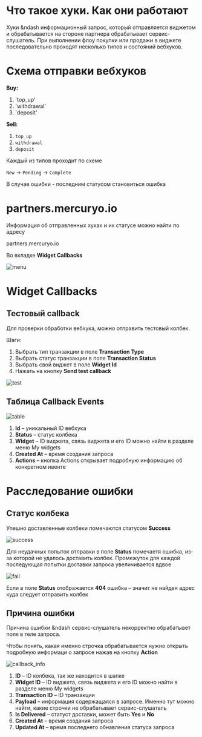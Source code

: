 # Что такое хуки. Как они работают
Хуки &ndash информационный запрос, который отправляется виджетом и обрабатывается на стороне партнера обрабатывает сервис-слушатель. При выполнении флоу покупки или продажи в виджете последовательно проходят несколько типов и состояний вебхуков.

# Схема отправки вебхуков

**Buy:**

1. `top_up' 
2. `withdrawal'
3. `deposit'

**Sell:**

1. `top_up`
2. `withdrawal`
3. `deposit`

Каждый из типов проходит по схеме

`New` -> `Pending` -> `Complete`

В случае ошибки - последним статусом становиться ошибка

# partners.mercuryo.io

Информация об отправленных хуках и их статусе можно найти по адресу

partners.mercuryo.io

Во вкладке **Widget Callbacks**

![menu](menu_img)

# Widget Callbacks
## Тестовый callback

Для проверки обработки вебхука, можно отправить тестовый колбек.

Шаги:
1. Выбрать тип транзакции в поле **Transaction Type**
2. Выбрать статус транзакции в поле **Transaction Status**
3. Выбрать свой виджет в поле **Widget Id**
4. Нажать на кнопку **Send test callback**

![test](test_img)

## Таблица Callback Events

![table](table_img)

1. **Id** &ndash; уникальный ID вебхука
2. **Status** &ndash; статус колбека
3. **Widget** &ndash; ID виджета, связь виджета и его ID можно найти в разделе меню My widgets
4. **Created At** &ndash; время создания запроса
5. **Actions** &ndash; кнопка Actions открывает подробную информацию об конкретном ивенте

# Расследование ошибки
## Статус колбека

Упешно доставленные колбеки помечаются статусом **Success**

![success](success_img)

Для неудачных попыток отправки в поле **Status** помечаетя ошибка, из-за которой не удалось доставить колбек. Промежуток для каждой последующая попытки доставки запроса увеличивается вдвое

![fail](fail_img)

Если в поле **Status** отображается **404** ошибка &ndash; значит не найден адрес куда следует отправить колбек

## Причина ошибки

Причина ошибки &ndash сервис-слушатель некорректно обрабатывет поля в теле запроса.

Чтобы понять, какая именно строчка обрабатывается нужно открыть подробную информаци о запросе нажав на кнопку **Action**

![callback_info](callback_info_img)

1. **ID** &ndash; ID колбека, так же находится в шапке 
2. **Widget ID** &ndash; ID виджета, связь виджета и его ID можно найти в разделе меню My widgets
3. **Transaction ID** &ndash; ID транзакции
4. **Payload** &ndash; информация содержащаяся в запросе. Именно тут можно найти, какие строчки не обрабатывает сервис-слушатель
5. **Is Delivered** &ndash; статуст доставки, может быть **Yes** и **No**
6. **Created At** &ndash; время создания запроса
7. **Updated At** &ndash; время последнего обнавления статуса запроса
